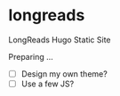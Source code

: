 # longreads
LongReads Hugo Static Site

Preparing ...

- [ ] Design my own theme?
- [ ] Use a few JS?
